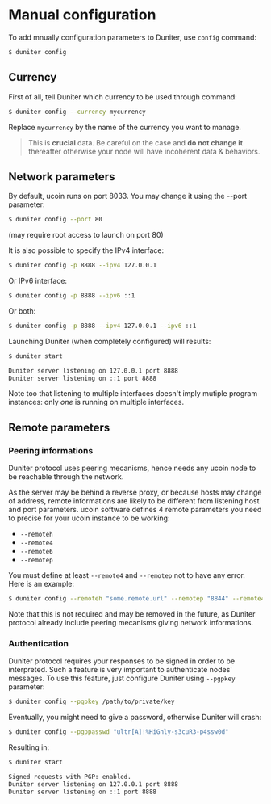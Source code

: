 # Manual configuration

To add mnually configuration parameters to Duniter, use `config` command:

```bash
$ duniter config
```

## Currency

First of all, tell Duniter which currency to be used through command:

```bash
$ duniter config --currency mycurrency
```

Replace `mycurrency` by the name of the currency you want to manage.
> This is **crucial** data. Be careful on the case and **do not change it** thereafter otherwise your node will have incoherent data & behaviors.

## Network parameters

By default, ucoin runs on port 8033. You may change it using the --port parameter:

```bash
$ duniter config --port 80
```

(may require root access to launch on port 80)

It is also possible to specify the IPv4 interface:

```bash
$ duniter config -p 8888 --ipv4 127.0.0.1
```

Or IPv6 interface:

```bash
$ duniter config -p 8888 --ipv6 ::1
```

Or both:

```bash
$ duniter config -p 8888 --ipv4 127.0.0.1 --ipv6 ::1
```

Launching Duniter (when completely configured) will results:

```bash
$ duniter start

Duniter server listening on 127.0.0.1 port 8888
Duniter server listening on ::1 port 8888
```

Note too that listening to multiple interfaces doesn't imply mutiple program instances: only *one* is running on multiple interfaces.

## Remote parameters

### Peering informations

Duniter protocol uses peering mecanisms, hence needs any ucoin node to be reachable through the network.

As the server may be behind a reverse proxy, or because hosts may change of address, remote informations are likely to be different from listening host and port parameters. ucoin software defines 4 remote parameters you need to precise for your ucoin instance to be working:

* `--remoteh`
* `--remote4`
* `--remote6`
* `--remotep`

You must define at least `--remote4` and `--remotep` not to have any error. Here is an example:

```bash
$ duniter config --remoteh "some.remote.url" --remotep "8844" --remote4 "11.11.11.11" --remote6 "::1"
```

Note that this is not required and may be removed in the future, as Duniter protocol already include peering mecanisms giving network informations.

### Authentication

Duniter protocol requires your responses to be signed in order to be interpreted. Such a feature is very important to authenticate nodes' messages. To use this feature, just configure Duniter using `--pgpkey` parameter:

```bash
$ duniter config --pgpkey /path/to/private/key
```

Eventually, you might need to give a password, otherwise Duniter will crash:

```bash
$ duniter config --pgppasswd "ultr[A]!%HiGhly-s3cuR3-p4ssw0d"
```

Resulting in:

```bash
$ duniter start

Signed requests with PGP: enabled.
Duniter server listening on 127.0.0.1 port 8888
Duniter server listening on ::1 port 8888
```